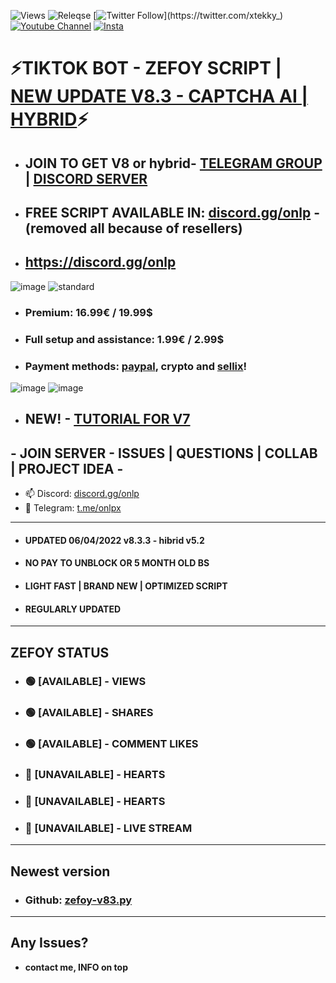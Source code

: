 ![Views](https://img.shields.io/github/commit-activity/y/xtekky/zefoy)
![Releqse](https://img.shields.io/github/v/release/xtekky/zefoy?include_prereleases)
[![Twitter Follow](https://img.shields.io/twitter/follow/_R1bang_.svg?style=social&label=xtekky_)](https://twitter.com/xtekky_) 
[![Youtube Channel](https://img.shields.io/youtube/channel/subscribers/UCVCxigi4I9fTuIxTlM9amtA?style=social)](https://www.youtube.com/channel/UC6JZx44gSD6-X_8xZoTMXUg)
[![Insta](https://img.shields.io/twitter/follow/lol_kris?label=Instagram&logo=instagram&logoColor=red&style=social)](https://instagram.com/xtekky)
# ⚡TIKTOK BOT - ZEFOY SCRIPT | [NEW UPDATE V8.3 - CAPTCHA AI | HYBRID](https://github.com/xtekky/zefoy/tree/main/bots)⚡
- ## JOIN TO GET V8 or hybrid- [TELEGRAM GROUP](https://t.me/onlpx) | [DISCORD SERVER](https://discord.gg/onlp)
- ## FREE SCRIPT AVAILABLE IN: [discord.gg/onlp](https://discord.gg/onlp) - (removed all because of resellers)
- ## https://discord.gg/onlp 

![image](https://user-images.githubusercontent.com/98614666/161380450-33cb11ce-1638-4a9c-84d7-733e1106f499.png)
![standard](https://user-images.githubusercontent.com/98614666/161380386-36451ff3-efb6-4a37-97a8-6732e9833581.gif)
- ### Premium: **16.99€ / 19.99$** 
- ### Full setup and assistance: **1.99€ / 2.99$**
- ### Payment methods: [paypal](paypal.com), crypto and [sellix](https://onlpx.sellix.io)!
![image](https://user-images.githubusercontent.com/98614666/161166274-43244d60-2012-4f4b-80dc-19df65e9291a.png)
![image](https://user-images.githubusercontent.com/98614666/161380416-473755a4-d850-4315-b095-3bc353f776d4.png)
- ## NEW! - [TUTORIAL FOR V7](https://github.com/xtekky/zefoy/blob/main/NEW-TUTORIAL.md)
## - JOIN SERVER - ISSUES | QUESTIONS | COLLAB | PROJECT IDEA -
- 📫 Discord: [discord.gg/onlp]( https://discord.gg/onlp)
- 📲 Telegram: [t.me/onlpx](https://t.me/xtekky)
----
- #### UPDATED 06/04/2022 v8.3.3 - hibrid v5.2
- #### NO PAY TO UNBLOCK OR 5 MONTH OLD BS
- #### LIGHT FAST | BRAND NEW | OPTIMIZED SCRIPT
- #### REGULARLY UPDATED
----
## ZEFOY STATUS
- ### 🟢 [AVAILABLE]  - VIEWS           
- ### 🟢 [AVAILABLE] - SHARES         
- ### 🟢 [AVAILABLE] - COMMENT LIKES  
- ### 🔴 [UNAVAILABLE] - HEARTS         
- ### 🔴 [UNAVAILABLE] - HEARTS     
- ### 🔴 [UNAVAILABLE] - LIVE STREAM     

----
## Newest version
- ### Github: [zefoy-v83.py](https://github.com/xtekky/zefoy/blob/main/bots/hybrid.py)
_______
## Any Issues?
- **contact me, INFO on top**


